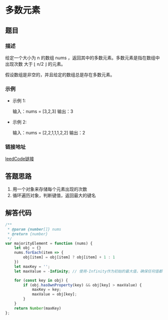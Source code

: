 # 多数元素

## 题目

### 描述
给定一个大小为 n 的数组 nums ，返回其中的多数元素。多数元素是指在数组中出现次数 大于 ⌊ n/2 ⌋ 的元素。

假设数组是非空的，并且给定的数组总是存在多数元素。

### 示例

- 示例 1:

    输入：nums = [3,2,3]
    输出：3
- 示例 2:

    输入：nums = [2,2,1,1,1,2,2]
    输出：2

### 链接地址

[leedCode链接](https://leetcode.cn/problems/majority-element/description/?envType=study-plan-v2&envId=top-interview-150)

## 答题思路

1. 用一个对象来存储每个元素出现的次数
2. 循环遍历对象，判断键值，返回最大的键名

## 解答代码

```js
/**
 * @param {number[]} nums
 * @return {number}
 */
var majorityElement = function (nums) {
    let obj = {}
    nums.forEach(item => {
        obj[item] = obj[item] ? obj[item] + 1 : 1
    })
    let maxKey = '';
    let maxValue = -Infinity; // 使用-Infinity作为初始的最大值，确保任何值都会比它大

    for (const key in obj) {
        if (obj.hasOwnProperty(key) && obj[key] > maxValue) {
            maxKey = key;
            maxValue = obj[key];
        }
    }
    return Number(maxKey)
};
```